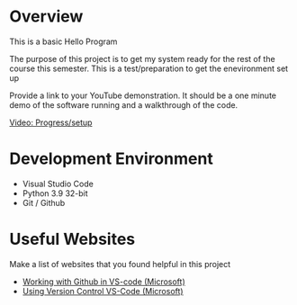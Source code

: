 # Overview

This is a basic Hello Program

The purpose of this project is to get my system ready for the rest of the course this semester. This is a test/preparation to get the enevironment set up

Provide a link to your YouTube demonstration.  It should be a one minute demo of the software running and a walkthrough of the code.

[Video: Progress/setup](https://youtu.be/CDC9PgiWaNE)

# Development Environment

* Visual Studio Code
* Python 3.9 32-bit
* Git / Github



# Useful Websites

Make a list of websites that you found helpful in this project
* [Working with Github in VS-code (Microsoft)](https://code.visualstudio.com/docs/editor/github)
* [Using Version Control VS-Code (Microsoft)](https://code.visualstudio.com/docs/editor/versioncontrol)